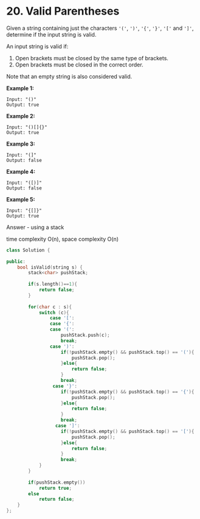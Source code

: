# 20. Valid Parentheses



Given a string containing just the characters `'('`, `')'`, `'{'`, `'}'`, `'['` and `']'`, determine if the input string is valid.

An input string is valid if:

1. Open brackets must be closed by the same type of brackets.
2. Open brackets must be closed in the correct order.

Note that an empty string is also considered valid.

**Example 1:**

```text
Input: "()"
Output: true
```

**Example 2:**

```text
Input: "()[]{}"
Output: true
```

**Example 3:**

```text
Input: "(]"
Output: false
```

**Example 4:**

```text
Input: "([)]"
Output: false
```

**Example 5:**

```text
Input: "{[]}"
Output: true
```



Answer - using a stack 

time complexity O\(n\), space complexity O\(n\) 

```cpp
class Solution {
    
public:
    bool isValid(string s) {
        stack<char> pushStack;
        
        if(s.length()==1){
            return false;
        }
        
        for(char c : s){
            switch (c){
                case '[':
                case '{':
                case '(':
                    pushStack.push(c);
                    break;
                case ')':
                    if(!pushStack.empty() && pushStack.top() == '('){
                        pushStack.pop();
                    }else{
                        return false;
                    }
                    break;
                 case '}':
                    if(!pushStack.empty() && pushStack.top() == '{'){
                        pushStack.pop();
                    }else{
                        return false;
                    }
                    break;  
                  case ']':
                    if(!pushStack.empty() && pushStack.top() == '['){
                        pushStack.pop();
                    }else{
                        return false;
                    }
                    break;  
            }
        }
        
        if(pushStack.empty())
            return true;
        else
            return false;
    }
};

```

